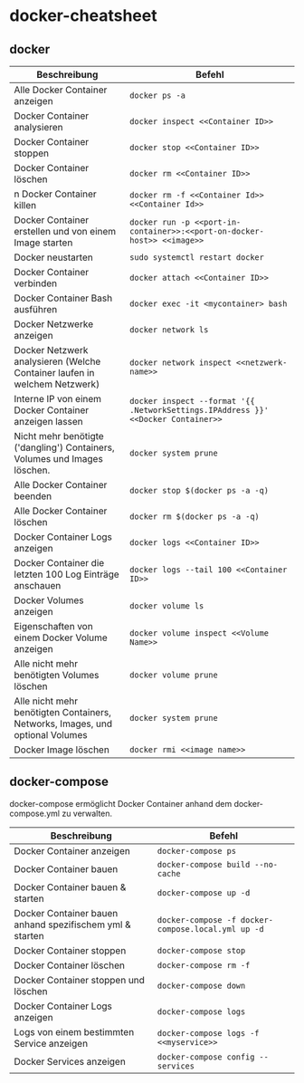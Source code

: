 # docker-cheatsheet

## docker

| Beschreibung        | Befehl  |
| ------------- |-------------|
| Alle Docker Container anzeigen | `docker ps -a` |
| Docker Container analysieren |`docker inspect <<Container ID>>`|
| Docker Container stoppen |`docker stop <<Container ID>>`| 
| Docker Container löschen | `docker rm <<Container ID>>`|
| n Docker Container killen |`docker rm -f <<Container Id>> <<Container Id>>`|
| Docker Container erstellen und von einem Image starten | `docker run -p <<port-in-container>>:<<port-on-docker-host>> <<image>>`|
| Docker neustarten |`sudo systemctl restart docker`|
| Docker Container verbinden |`docker attach <<Container ID>>`|
| Docker Container Bash ausführen |`docker exec -it <mycontainer> bash`|
| Docker Netzwerke anzeigen |`docker network ls` |
| Docker Netzwerk analysieren (Welche Container laufen in welchem Netzwerk) |`docker network inspect <<netzwerk-name>>` |
| Interne IP von einem Docker Container anzeigen lassen | `docker inspect --format '{{ .NetworkSettings.IPAddress }}' <<Docker Container>>` |
| Nicht mehr benötigte ('dangling') Containers, Volumes und Images löschen. |`docker system prune`|
| Alle Docker Container beenden |`docker stop $(docker ps -a -q)`|
| Alle Docker Container löschen |`docker rm $(docker ps -a -q)`|
| Docker Container Logs anzeigen |`docker logs <<Container ID>>`|
| Docker Container die letzten 100 Log Einträge anschauen |`docker logs --tail 100 <<Container ID>>`|
| Docker Volumes anzeigen |`docker volume ls`| 
| Eigenschaften von einem Docker Volume anzeigen |`docker volume inspect <<Volume Name>>`|
| Alle nicht mehr benötigten Volumes löschen |`docker volume prune`|
| Alle nicht mehr benötigten Containers, Networks, Images, und optional Volumes |`docker system prune`|
| Docker Image löschen | `docker rmi <<image name>>`

## docker-compose
docker-compose ermöglicht Docker Container anhand dem docker-compose.yml zu verwalten.

| Beschreibung        | Befehl  |
| ------------- |-------------|
| Docker Container anzeigen | `docker-compose ps` |
| Docker Container bauen |`docker-compose build --no-cache`|
| Docker Container bauen & starten |`docker-compose up -d`| 
| Docker Container bauen anhand spezifischem yml & starten |`docker-compose -f docker-compose.local.yml up -d`| 
| Docker Container stoppen | `docker-compose stop`|
| Docker Container löschen |`docker-compose rm -f`|
| Docker Container stoppen und löschen |`docker-compose down`|
| Docker Container Logs anzeigen |`docker-compose logs`|
| Logs von einem bestimmten Service anzeigen |`docker-compose logs -f <<myservice>>`|
| Docker Services anzeigen |`docker-compose config --services`|
